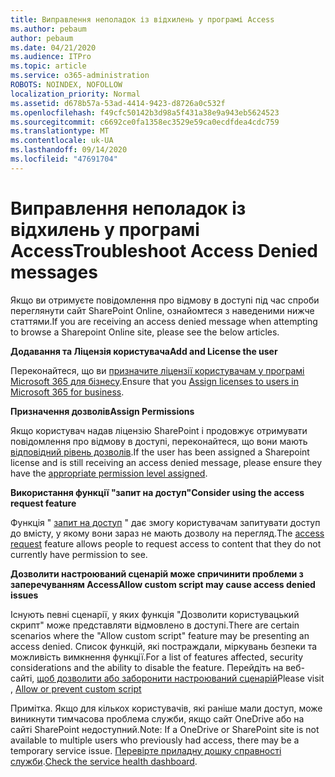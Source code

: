 ```yaml
---
title: Виправлення неполадок із відхилень у програмі Access
ms.author: pebaum
author: pebaum
ms.date: 04/21/2020
ms.audience: ITPro
ms.topic: article
ms.service: o365-administration
ROBOTS: NOINDEX, NOFOLLOW
localization_priority: Normal
ms.assetid: d678b57a-53ad-4414-9423-d8726a0c532f
ms.openlocfilehash: f49cfc50142b3d98a5f431a38e9a943eb5624523
ms.sourcegitcommit: c6692ce0fa1358ec3529e59ca0ecdfdea4cdc759
ms.translationtype: MT
ms.contentlocale: uk-UA
ms.lasthandoff: 09/14/2020
ms.locfileid: "47691704"
---
```

# <a name="troubleshoot-access-denied-messages"></a><span data-ttu-id="e7ce9-102">Виправлення неполадок із відхилень у програмі Access</span><span class="sxs-lookup"><span data-stu-id="e7ce9-102">Troubleshoot Access Denied messages</span></span>

<span data-ttu-id="e7ce9-103">Якщо ви отримуєте повідомлення про відмову в доступі під час спроби переглянути сайт SharePoint Online, ознайомтеся з наведеними нижче статтями.</span><span class="sxs-lookup"><span data-stu-id="e7ce9-103">If you are receiving an access denied message when attempting to browse a Sharepoint Online site, please see the below articles.</span></span>

<span data-ttu-id="e7ce9-104">**Додавання та Ліцензія користувача**</span><span class="sxs-lookup"><span data-stu-id="e7ce9-104">**Add and License the user**</span></span>

<span data-ttu-id="e7ce9-105">Переконайтеся, що ви [призначите ліцензії користувачам у програмі Microsoft 365 для бізнесу](https://docs.microsoft.com/microsoft-365/admin/add-users/add-users).</span><span class="sxs-lookup"><span data-stu-id="e7ce9-105">Ensure that you [Assign licenses to users in Microsoft 365 for business](https://docs.microsoft.com/microsoft-365/admin/add-users/add-users).</span></span>

<span data-ttu-id="e7ce9-106">**Призначення дозволів**</span><span class="sxs-lookup"><span data-stu-id="e7ce9-106">**Assign Permissions**</span></span>

<span data-ttu-id="e7ce9-107">Якщо користувач надав ліцензію SharePoint і продовжує отримувати повідомлення про відмову в доступі, переконайтеся, що вони мають [відповідний рівень дозволів](https://docs.microsoft.com/sharepoint/understanding-permission-levels).</span><span class="sxs-lookup"><span data-stu-id="e7ce9-107">If the user has been assigned a Sharepoint license and is still receiving an access denied message, please ensure they have the [appropriate permission level assigned](https://docs.microsoft.com/sharepoint/understanding-permission-levels).</span></span>

<span data-ttu-id="e7ce9-108">**Використання функції "запит на доступ"**</span><span class="sxs-lookup"><span data-stu-id="e7ce9-108">**Consider using the access request feature**</span></span>

<span data-ttu-id="e7ce9-109">Функція " [запит на доступ](https://support.office.com/article/Set-up-and-manage-access-requests-94B26E0B-2822-49D4-929A-8455698654B3) " дає змогу користувачам запитувати доступ до вмісту, у якому вони зараз не мають дозволу на перегляд.</span><span class="sxs-lookup"><span data-stu-id="e7ce9-109">The [access request](https://support.office.com/article/Set-up-and-manage-access-requests-94B26E0B-2822-49D4-929A-8455698654B3) feature allows people to request access to content that they do not currently have permission to see.</span></span> 

<span data-ttu-id="e7ce9-110">**Дозволити настроюваний сценарій може спричинити проблеми з заперечуванням Access**</span><span class="sxs-lookup"><span data-stu-id="e7ce9-110">**Allow custom script may cause access denied issues**</span></span>

<span data-ttu-id="e7ce9-111">Існують певні сценарії, у яких функція "Дозволити користувацький скрипт" може представляти відмовлено в доступі.</span><span class="sxs-lookup"><span data-stu-id="e7ce9-111">There are certain scenarios where the "Allow custom script" feature may be presenting an access denied.</span></span> <span data-ttu-id="e7ce9-112">Список функцій, які постраждали, міркувань безпеки та можливість вимкнення функції.</span><span class="sxs-lookup"><span data-stu-id="e7ce9-112">For a list of features affected, security considerations and the ability to disable the feature.</span></span> <span data-ttu-id="e7ce9-113">Перейдіть на веб-сайті, [щоб дозволити або заборонити настроюваний сценарій](https://docs.microsoft.com/sharepoint/allow-or-prevent-custom-script)</span><span class="sxs-lookup"><span data-stu-id="e7ce9-113">Please visit , [Allow or prevent custom script](https://docs.microsoft.com/sharepoint/allow-or-prevent-custom-script)</span></span>

<span data-ttu-id="e7ce9-114">Примітка. Якщо для кількох користувачів, які раніше мали доступ, може виникнути тимчасова проблема служби, якщо сайт OneDrive або на сайті SharePoint недоступний.</span><span class="sxs-lookup"><span data-stu-id="e7ce9-114">Note: If a OneDrive or SharePoint site is not available to multiple users who previously had access, there may be a temporary service issue.</span></span> <span data-ttu-id="e7ce9-115">[Перевірте приладну дошку справності служби](https://portal.office.com/adminportal/home#/servicehealth).</span><span class="sxs-lookup"><span data-stu-id="e7ce9-115">[Check the service health dashboard](https://portal.office.com/adminportal/home#/servicehealth).</span></span>


  


